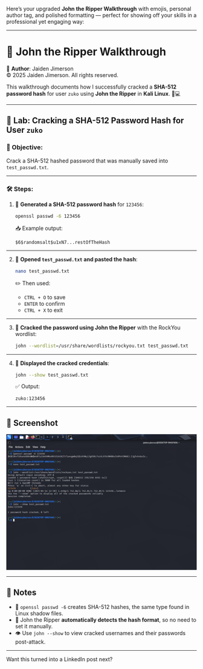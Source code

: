 Here’s your upgraded **John the Ripper Walkthrough** with emojis, personal author tag, and polished formatting — perfect for showing off your skills in a professional yet engaging way:

---

# 🔐 John the Ripper Walkthrough  
📜 **Author**: Jaiden Jimerson  
©️ 2025 Jaiden Jimerson. All rights reserved.

This walkthrough documents how I successfully cracked a **SHA-512 password hash** for user `zuko` using **John the Ripper** in **Kali Linux**. 🐉💻

---

## 🧪 Lab: Cracking a SHA-512 Password Hash for User `zuko`

### 🎯 Objective:  
Crack a SHA-512 hashed password that was manually saved into `test_passwd.txt`.

---

### 🛠️ Steps:

1. 🔐 **Generated a SHA-512 password hash** for `123456`:

   ```bash
   openssl passwd -6 123456
   ```

   📥 Example output:
   ```
   $6$randomsalt$u1xN7...restOfTheHash
   ```

---

2. 📂 **Opened `test_passwd.txt` and pasted the hash**:

   ```bash
   nano test_passwd.txt
   ```

   ✏️ Then used:
   - `CTRL + O` to save  
   - `ENTER` to confirm  
   - `CTRL + X` to exit  

---

3. 🚀 **Cracked the password using John the Ripper** with the RockYou wordlist:

   ```bash
   john --wordlist=/usr/share/wordlists/rockyou.txt test_passwd.txt
   ```

---

4. 🧾 **Displayed the cracked credentials**:

   ```bash
   john --show test_passwd.txt
   ```

   ✅ Output:
   ```
   zuko:123456
   ```

---

## 📸 Screenshot  
![Cracked zuko's SHA-512 hash](./John-zuko-crack.png)

---

## 📝 Notes  

- 🔑 `openssl passwd -6` creates SHA-512 hashes, the same type found in Linux shadow files.  
- 🧠 John the Ripper **automatically detects the hash format**, so no need to set it manually.  
- 👁️ Use `john --show` to view cracked usernames and their passwords post-attack.

---

Want this turned into a LinkedIn post next?
